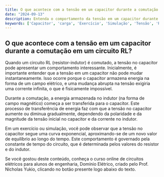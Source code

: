 ```yaml
---
title: O que acontece com a tensão em um capacitor durante a comutação em um circuito RL?
date: "2024-09-13"
description: Entenda o comportamento da tensão em um capacitor durante a comutação em um circuito RL.
keywords: ['Capacitor', 'carga', 'Exercício', 'Simulação', 'Tensão', 'RL', 'comutação']
---
```


## O que acontece com a tensão em um capacitor durante a comutação em um circuito RL?

Quando um circuito RL (resistor-indutor) é comutado, a tensão no capacitor pode apresentar um comportamento interessante. Inicialmente, é importante entender que a tensão em um capacitor não pode mudar instantaneamente. Isso ocorre porque o capacitor armazena energia na forma de um campo elétrico, e uma mudança abrupta na tensão exigiria uma corrente infinita, o que é fisicamente impossível.

Durante a comutação, a energia armazenada no indutor (na forma de campo magnético) começa a ser transferida para o capacitor. Este processo de transferência de energia faz com que a tensão no capacitor aumente ou diminua gradualmente, dependendo da polaridade e da magnitude da tensão inicial no capacitor e da corrente no indutor.

Em um exercício ou simulação, você pode observar que a tensão no capacitor segue uma curva exponencial, aproximando-se de um novo valor de equilíbrio ao longo do tempo. Este comportamento é governado pela constante de tempo do circuito, que é determinada pelos valores do resistor e do indutor.

Se você gostou deste conteúdo, conheça o curso online de circuitos elétricos para alunos de engenharia, Domínio Elétrico, criado pelo Prof. Nicholas Yukio, clicando no botão presente logo abaixo do texto.